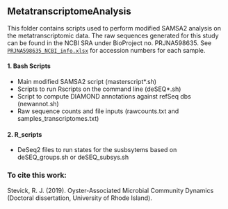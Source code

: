## MetatranscriptomeAnalysis
This folder contains scripts used to perform modified SAMSA2 analysis on the metatranscriptomic data. The raw sequences generated for this study can be found in the NCBI SRA under BioProject no. PRJNA598635. See [`PRJNA598635_NCBI_info.xlsx`](/PRJNA598635_NCBI_info.xlsx) for accession numbers for each sample.

#### 1. Bash Scripts
- Main modified SAMSA2 script (masterscript*.sh)
- Scripts to run Rscripts on the command line (deSEQ*.sh)
- Script to compute DIAMOND annotations against refSeq dbs (newannot.sh)
- Raw sequence counts and file inputs (rawcounts.txt and samples_transcriptomes.txt)

#### 2. R_scripts
- DeSeq2 files to run states for the susbsytems based on deSEQ_groups.sh or deSEQ_subsys.sh

### To cite this work:
Stevick, R. J. (2019). Oyster-Associated Microbial Community Dynamics (Doctoral dissertation, University of Rhode Island).
